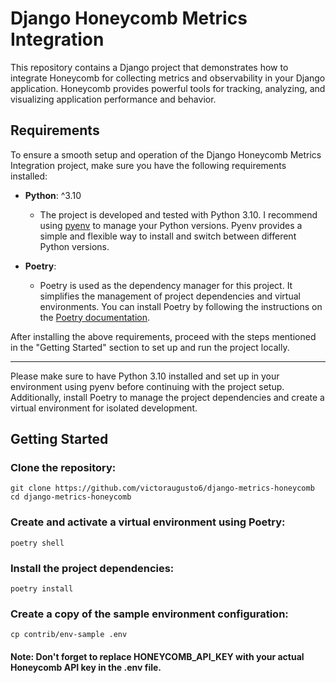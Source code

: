 # Django Honeycomb Metrics Integration

This repository contains a Django project that demonstrates how to integrate Honeycomb for collecting metrics and
observability in your Django application. Honeycomb provides powerful tools for tracking, analyzing, and visualizing
application performance and behavior.

## Requirements

To ensure a smooth setup and operation of the Django Honeycomb Metrics Integration project, make sure you have the
following requirements installed:

- **Python**: ^3.10
    - The project is developed and tested with Python 3.10. I recommend using [pyenv](https://github.com/pyenv/pyenv)
      to manage your Python versions. Pyenv provides a simple and flexible way to install and switch between different
      Python versions.

- **Poetry**:
    - Poetry is used as the dependency manager for this project. It simplifies the management of project dependencies
      and virtual environments. You can install Poetry by following the instructions on
      the [Poetry documentation](https://python-poetry.org/docs/#installation).

After installing the above requirements, proceed with the steps mentioned in the "Getting Started" section to set up and
run the project locally.

---

Please make sure to have Python 3.10 installed and set up in your environment using pyenv before continuing with the
project setup. Additionally, install Poetry to manage the project dependencies and create a virtual environment for
isolated development.

## Getting Started

### Clone the repository:

```
git clone https://github.com/victoraugusto6/django-metrics-honeycomb
cd django-metrics-honeycomb
```

### Create and activate a virtual environment using Poetry:

```
poetry shell
```

### Install the project dependencies:

```
poetry install
```

### Create a copy of the sample environment configuration:

```
cp contrib/env-sample .env
```

#### Note: Don't forget to replace HONEYCOMB_API_KEY with your actual Honeycomb API key in the .env file.
